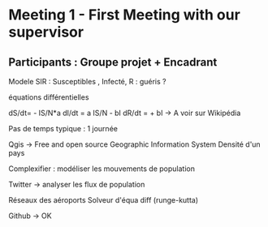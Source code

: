 # Meeting 1 - First Meeting with our supervisor
## Participants : Groupe projet + Encadrant

Modele SIR : Susceptibles , Infecté, R : guéris ?

équations différentielles

dS/dt= - IS/N*a
dI/dt = a IS/N - bI
dR/dt = + bI
-> A voir sur Wikipédia

Pas de temps typique : 1 journée

Qgis -> Free and open source Geographic Information System
Densité d'un pays

Complexifier : modéliser les mouvements de population

Twitter -> analyser les flux de population

Réseaux des aéroports
Solveur d'équa diff (runge-kutta)

Github -> OK


